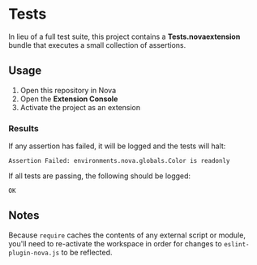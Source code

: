# Tests

In lieu of a full test suite, this project contains a **Tests.novaextension** bundle that executes a small collection of assertions.

## Usage

1. Open this repository in Nova
1. Open the **Extension Console**
1. Activate the project as an extension

### Results

If any assertion has failed, it will be logged and the tests will halt:

```
Assertion Failed: environments.nova.globals.Color is readonly
```

If all tests are passing, the following should be logged:

```
OK
```

## Notes

Because `require` caches the contents of any external script or module, you'll need to re-activate the workspace in order for changes to `eslint-plugin-nova.js` to be reflected.
